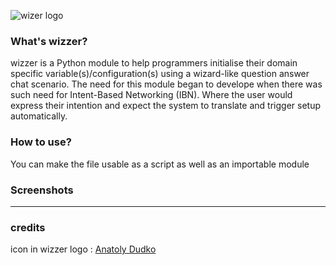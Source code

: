 ![wizer logo](https://github.com/seekasra/wizer/blob/main/assets/cover.png)

### What's wizzer?
wizzer is a Python module to help programmers initialise their domain specific
variable(s)/configuration(s) using a wizard-like question answer chat scenario.
The need for this module began to develope when there was such need for
Intent-Based Networking (IBN). Where the user would express their intention and
expect the system to translate and trigger setup automatically.
### How to use?
You can make the file usable as a script as well as an importable module
### Screenshots
---
### credits
icon in wizzer logo : [Anatoly Dudko](https://thenounproject.com/tolyachudes/)

